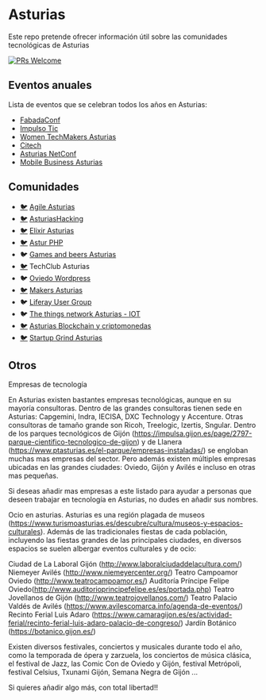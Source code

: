 # Asturias
Este repo pretende ofrecer información útil sobre las comunidades tecnológicas de Asturias
 
 [![PRs Welcome](https://img.shields.io/badge/PRs-welcome-brightgreen.svg)](CONTRIBUTING.md)

## Eventos anuales

Lista de eventos que se celebran todos los años en Asturias:

* [FabadaConf](https://fabadaconf.com/)
* [Impulso Tic](http://www.impulsotic.org/)
* [Women TechMakers Asturias](http://wtm.gdgasturias.com/)
* [Citech](https://www.citech.es/)
* [Asturias NetConf](http://asturiasnetconf.tech/)
* [Mobile Business Asturias](http://congresomobilebusiness.com/)


## Comunidades

* [:bird:](https://twitter.com/AgileAsturias) [Agile Asturias](https://www.meetup.com/agile-asturias)
* [:bird:](http://twitter.com/AsturiasHacking) [AsturiasHacking](https://www.meetup.com/AsturiasHacking/)
* [:bird:](http://twitter.com/ElixirAsturias) [Elixir Asturias](https://www.meetup.com/Elixir-Asturias/)
* [:bird:](http://twitter.com/AsturPHP) [Astur PHP](https://www.meetup.com/asturPHP)
* :bird: [Games and beers Asturias](https://www.meetup.com/Games-Beers-Asturias/)
* [:bird:](https://twitter.com/TCAsturias) TechClub Asturias
* :bird: [Oviedo Wordpress](https://www.meetup.com/Oviedo-WordPress-Meetup/)
* [:bird:](http://twitter.com/MakersAsturias) [Makers Asturias](http://makersasturias.com/)
* :bird: [Liferay User Group](https://www.meetup.com/es-ES/Liferay-Spain-User-Group/)
* :bird: [The things network Asturias - IOT](https://www.meetup.com/es-ES/The_Things_Network_Asturias_-_IoT_Makers/)
* [:bird:](https://twitter.com/AsturiasBTC) [Asturias Blockchain y criptomonedas](https://www.meetup.com/es-ES/Asturias-Bitcoin-y-Criptomonedas/)
* [:bird:](https://twitter.com/StartupGrindAST) [Startup Grind Asturias](https://www.meetup.com/Asturias-Startup-Grind/)

## Otros

Empresas de tecnología

En Asturias existen bastantes empresas tecnológicas, aunque en su mayoría consultoras. Dentro de las grandes consultoras tienen sede en Asturias: Capgemini, Indra, IECISA, DXC Technology y Accenture. Otras consultoras de tamaño grande son Ricoh, Treelogic, Izertis, Sngular. 
Dentro de los parques tecnológicos de Gijón (https://impulsa.gijon.es/page/2797-parque-cientifico-tecnologico-de-gijon) y de Llanera (https://www.ptasturias.es/el-parque/empresas-instaladas/) se engloban muchas mas empresas del sector. Pero además existen múltiples empresas ubicadas en las grandes ciudades: Oviedo, Gijón y Avilés e incluso en otras mas pequeñas.

Si deseas añadir mas empresas a este listado para ayudar a personas que deseen trabajar en tecnología en Asturias, no dudes en añadir sus nombres.

Ocio en asturias. 
Asturias es una región plagada de museos (https://www.turismoasturias.es/descubre/cultura/museos-y-espacios-culturales). Además de las tradicionales fiestas de cada población, incluyendo las fiestas grandes de las principales ciudades, en diversos espacios se suelen albergar eventos culturales y de ocio:

Ciudad de La Laboral Gijón (http://www.laboralciudaddelacultura.com/)
Niemeyer Avilés (http://www.niemeyercenter.org/)
Teatro Campoamor Oviedo (http://www.teatrocampoamor.es/)
Auditoría Príncipe Felipe Oviedo(http://www.auditorioprincipefelipe.es/es/portada.php)
Teatro Jovellanos de Gijón (http://www.teatrojovellanos.com/)
Teatro Palacio Valdés de Avilés (https://www.avilescomarca.info/agenda-de-eventos/)
Recinto Ferial Luis Adaro (https://www.camaragijon.es/es/actividad-ferial/recinto-ferial-luis-adaro-palacio-de-congreso/)
Jardín Botánico (https://botanico.gijon.es/)

Existen diversos festivales, conciertos y musicales durante todo el año, como la temporada de ópera y zarzuela, los conciertos de música clásica, el festival de Jazz, las Comic Con de Oviedo y Gijón, festival Metrópoli, festival Celsius, Txunami Gijón, Semana Negra de Gijón ...

Si quieres añadir algo más, con total libertad!!

